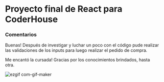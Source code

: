 # Proyecto final de React para CoderHouse

### Comentarios

Buenas! Después de investigar y luchar un poco con el código pude
realizar las validaciones de los inputs para luego realizar el 
pedido de compra. 

Me encantó la cursada! Gracias por los conocimientos brindados, hasta otra.

![ezgif com-gif-maker](https://user-images.githubusercontent.com/91497734/177420498-82097191-d6aa-4637-b880-f18569f4b2c8.gif)

